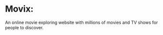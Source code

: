 <h1>Movix:</h1>
An online movie exploring website with millions of movies and TV shows for people to discover.
 
 
